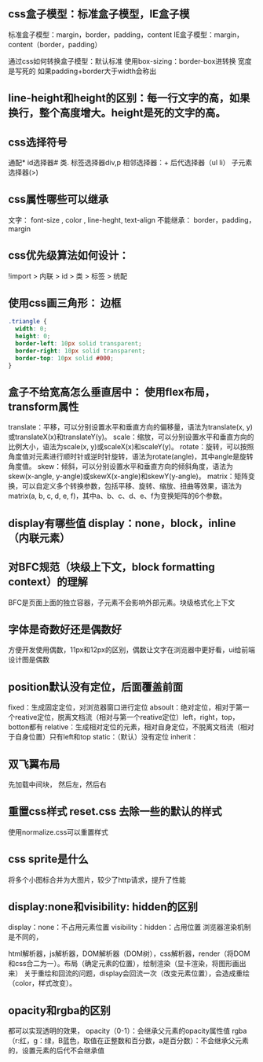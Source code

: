## css盒子模型：标准盒子模型，IE盒子模
标准盒子模型：margin，border，padding，content
IE盒子模型：margin，content（border，padding）

通过css如何转换盒子模型：默认标准
使用box-sizing：border-box进转换    宽度是写死的    如果padding+border大于width会称出

## line-height和height的区别：每一行文字的高，如果换行，整个高度增大。height是死的文字的高。

## css选择符号
通配* id选择器# 类.   标签选择器div,p   相邻选择器：+  后代选择器（ul li）  子元素选择器(>)   

## css属性哪些可以继承
文字： font-size , color , line-heght, text-align
不能继承： border，padding，margin

## css优先级算法如何设计： 
!import > 内联 > id  > 类  > 标签  > 统配

## 使用css画三角形： 边框
```css
.triangle {
  width: 0;
  height: 0;
  border-left: 10px solid transparent;
  border-right: 10px solid transparent;
  border-top: 10px solid #000;
}
```
## 盒子不给宽高怎么垂直居中： 使用flex布局，transform属性
translate：平移，可以分别设置水平和垂直方向的偏移量，语法为translate(x, y)或translateX(x)和translateY(y)。
scale：缩放，可以分别设置水平和垂直方向的比例大小，语法为scale(x, y)或scaleX(x)和scaleY(y)。
rotate：旋转，可以按照角度值对元素进行顺时针或逆时针旋转，语法为rotate(angle)，其中angle是旋转角度值。
skew：倾斜，可以分别设置水平和垂直方向的倾斜角度，语法为skew(x-angle, y-angle)或skewX(x-angle)和skewY(y-angle)。
matrix：矩阵变换，可以自定义多个转换参数，包括平移、旋转、缩放、扭曲等效果，语法为matrix(a, b, c, d, e, f)，其中a、b、c、d、e、f为变换矩阵的6个参数。

## display有哪些值 display：none，block，inline（内联元素）
## 对BFC规范（块级上下文，block formatting context）的理解
BFC是页面上面的独立容器，子元素不会影响外部元素。块级格式化上下文

## 字体是奇数好还是偶数好
方便开发使用偶数，11px和12px的区别，偶数让文字在浏览器中更好看，ui给前端设计图是偶数

## position默认没有定位，后面覆盖前面
fixed：生成固定定位，对浏览器窗口进行定位
absoult：绝对定位，相对于第一个reative定位，脱离文档流（相对与第一个reative定位）left，right，top，botton都有
relative：生成相对定位的元素，相对自身定位，不脱离文档流（相对于自身位置）只有left和top
static：（默认）没有定位
inherit：

## 双飞翼布局

先加载中间块， 然后左，然后右

## 重置css样式 reset.css    去除一些的默认的样式
使用normalize.css可以重置样式

## css sprite是什么
将多个小图标合并为大图片，较少了http请求，提升了性能

## display:none和visibility: hidden的区别
display：none：不占用元素位置
visibility：hidden：占用位置
浏览器渲染机制是不同的，

html解析器，js解析器，DOM解析器（DOM树），css解析器，render（将DOM和css合二为一）。布局（确定元素的位置），绘制渲染（显卡渲染，将图形画出来）
关于重绘和回流的问题，display会回流一次（改变元素位置），会造成重绘（color，样式改变）。

## opacity和rgba的区别
都可以实现透明的效果，
opacity（0-1）：会继承父元素的opacity属性值
rgba（r:红，g：绿，B蓝色，取值在正整数和百分数，a是百分数）：不会继承父元素的，设置元素的后代不会继承值






